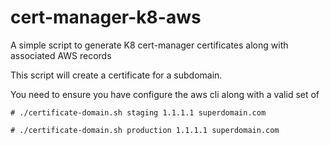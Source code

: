 # cert-manager-k8-aws
A simple script to generate K8 cert-manager certificates along with associated AWS records

This script will create a certificate for a subdomain.

You need to ensure you have configure the aws cli along with a valid set of 

```
# ./certificate-domain.sh staging 1.1.1.1 superdomain.com
```

```
# ./certificate-domain.sh production 1.1.1.1 superdomain.com
```
